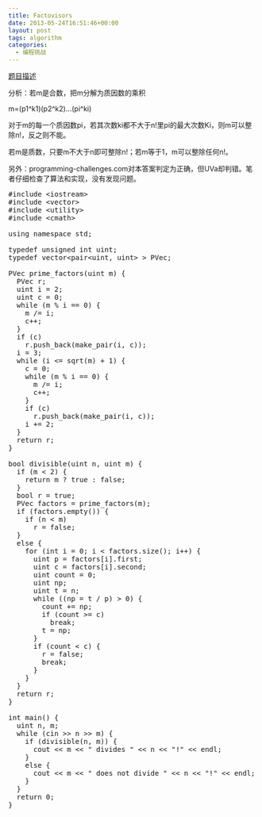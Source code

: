 ```yaml
---
title: Factovisors
date: 2013-05-24T16:51:46+00:00
layout: post
tags: algorithm
categories:
  - 编程挑战
---
```

<a href="http://www.programming-challenges.com/pg.php?page=downloadproblem&probid=110704&format=html" target="_blank">题目描述</a>

分析：若m是合数，把m分解为质因数的乘积
  
m=(p1^k1)(p2^k2)&#8230;(pi^ki)
  
对于m的每一个质因数pi，若其次数ki都不大于n!里pi的最大次数Ki，则m可以整除n!，反之则不能。
  
若m是质数，只要m不大于n即可整除n!；若m等于1，m可以整除任何n!。<!--more-->


  
另外：programming-challenges.com对本答案判定为正确，但UVa却判错。笔者仔细检查了算法和实现，没有发现问题。

<pre class="brush: cpp; title: ; notranslate" title="">#include &lt;iostream&gt;
#include &lt;vector&gt;
#include &lt;utility&gt;
#include &lt;cmath&gt;

using namespace std;

typedef unsigned int uint;
typedef vector&lt;pair&lt;uint, uint&gt; &gt; PVec;

PVec prime_factors(uint m) {
  PVec r;
  uint i = 2;
  uint c = 0;
  while (m % i == 0) {
    m /= i;
    c++;
  }
  if (c)
    r.push_back(make_pair(i, c));
  i = 3;
  while (i &lt;= sqrt(m) + 1) {
    c = 0;
    while (m % i == 0) {
      m /= i;
      c++;
    }
    if (c)
      r.push_back(make_pair(i, c));
    i += 2;
  }
  return r;
}

bool divisible(uint n, uint m) {
  if (m &lt; 2) {
    return m ? true : false;
  }
  bool r = true;
  PVec factors = prime_factors(m);
  if (factors.empty()) {
    if (n &lt; m)
      r = false;
  }
  else {
    for (int i = 0; i &lt; factors.size(); i++) {
      uint p = factors[i].first;
      uint c = factors[i].second;
      uint count = 0;
      uint np;
      uint t = n;
      while ((np = t / p) &gt; 0) {
        count += np;
        if (count &gt;= c)
          break;
        t = np;
      }
      if (count &lt; c) {
        r = false;
        break;
      }
    }
  }
  return r;
}

int main() {
  uint n, m;
  while (cin &gt;&gt; n &gt;&gt; m) {
    if (divisible(n, m)) {
      cout &lt;&lt; m &lt;&lt; " divides " &lt;&lt; n &lt;&lt; "!" &lt;&lt; endl;
    }
    else {
      cout &lt;&lt; m &lt;&lt; " does not divide " &lt;&lt; n &lt;&lt; "!" &lt;&lt; endl;
    }
  }
  return 0;
}
</pre>

<div class="addtoany_share_save_container addtoany_content_bottom">
  <div class="a2a_kit a2a_kit_size_32 addtoany_list a2a_target" id="wpa2a_21">
    <a class="a2a_button_facebook" href="http://www.addtoany.com/add_to/facebook?linkurl=http%3A%2F%2Fkuangtong.me%2F2013%2F05%2F24%2Ffactovisors%2F&linkname=Factovisors" title="Facebook" rel="nofollow" target="_blank"></a><a class="a2a_button_twitter" href="http://www.addtoany.com/add_to/twitter?linkurl=http%3A%2F%2Fkuangtong.me%2F2013%2F05%2F24%2Ffactovisors%2F&linkname=Factovisors" title="Twitter" rel="nofollow" target="_blank"></a><a class="a2a_button_google_plus" href="http://www.addtoany.com/add_to/google_plus?linkurl=http%3A%2F%2Fkuangtong.me%2F2013%2F05%2F24%2Ffactovisors%2F&linkname=Factovisors" title="Google+" rel="nofollow" target="_blank"></a><a class="a2a_button_sina_weibo" href="http://www.addtoany.com/add_to/sina_weibo?linkurl=http%3A%2F%2Fkuangtong.me%2F2013%2F05%2F24%2Ffactovisors%2F&linkname=Factovisors" title="Sina Weibo" rel="nofollow" target="_blank"></a><a class="a2a_dd addtoany_share_save" href="https://www.addtoany.com/share_save"></a>
  </div>
</div>